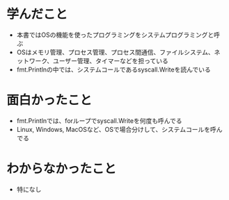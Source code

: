 # 学んだこと
- 本書ではOSの機能を使ったプログラミングをシステムプログラミングと呼ぶ
- OSはメモリ管理、プロセス管理、プロセス間通信、ファイルシステム、ネットワーク、ユーザー管理、タイマーなどを担っている
- fmt.Printlnの中では、システムコールであるsyscall.Writeを読んでいる
# 面白かったこと
- fmt.Printlnでは、forループでsyscall.Writeを何度も呼んでる
- Linux, Windows, MacOSなど、OSで場合分けして、システムコールを呼んでる
# わからなかったこと
- 特になし